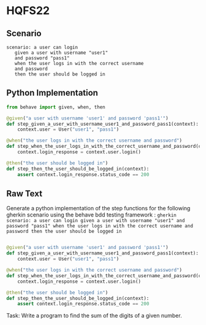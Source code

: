 # HQFS22
## Scenario
```gherkin
scenario: a user can login 
   given a user with username "user1" 
   and password "pass1" 
   when the user logs in with the correct username 
   and password 
   then the user should be logged in
```


## Python Implementation
```python
from behave import given, when, then

@given("a user with username 'user1' and password 'pass1'")
def step_given_a_user_with_username_user1_and_password_pass1(context):
    context.user = User("user1", "pass1")

@when("the user logs in with the correct username and password")
def step_when_the_user_logs_in_with_the_correct_username_and_password(context):
    context.login_response = context.user.login()

@then("the user should be logged in")
def step_then_the_user_should_be_logged_in(context):
    assert context.login_response.status_code == 200
```


## Raw Text
Generate a python implementation of the step functions for the following gherkin scenario using the behave bdd testing framework : ```gherkin scenario: a user can login given a user with username "user1" and password "pass1" when the user logs in with the correct username and password then the user should be logged in ```



```python from behave import given, when, then

@given("a user with username 'user1' and password 'pass1'")
def step_given_a_user_with_username_user1_and_password_pass1(context):
    context.user = User("user1", "pass1")

@when("the user logs in with the correct username and password")
def step_when_the_user_logs_in_with_the_correct_username_and_password(context):
    context.login_response = context.user.login()

@then("the user should be logged in")
def step_then_the_user_should_be_logged_in(context):
    assert context.login_response.status_code == 200
```

Task: Write a program to find the sum of the digits of a given number.
